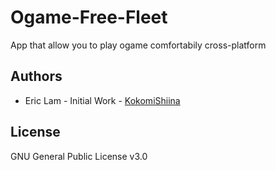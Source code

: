 # Ogame-Free-Fleet
App that allow you to play ogame comfortabily cross-platform

## Authors
* Eric Lam - Initial Work - [KokomiShiina](https://github.com/KokomiShiina)

## License
GNU General Public License v3.0
